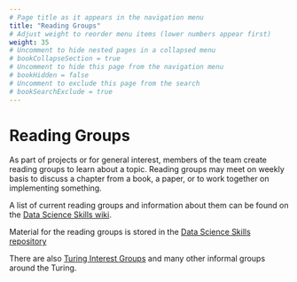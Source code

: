 ```yaml
---
# Page title as it appears in the navigation menu
title: "Reading Groups"
# Adjust weight to reorder menu items (lower numbers appear first)
weight: 35
# Uncomment to hide nested pages in a collapsed menu
# bookCollapseSection = true
# Uncomment to hide this page from the navigation menu
# bookHidden = false
# Uncomment to exclude this page from the search
# bookSearchExclude = true
---
```


# Reading Groups

As part of projects or for general interest, members of the team create reading groups to learn about a topic.
Reading groups may meet on weekly basis to discuss a chapter from a book, a paper, or to work together on implementing something.

A list of current reading groups and information about them can be found on the [Data Science Skills wiki](https://github.com/alan-turing-institute/DataScienceSkills/wiki/Reading-Groups).

Material for the reading groups is stored in the [Data Science Skills repository](https://github.com/alan-turing-institute/DataScienceSkills)

There are also [Turing Interest Groups](https://www.turing.ac.uk/research/interest-groups) and many other informal groups around the Turing.
